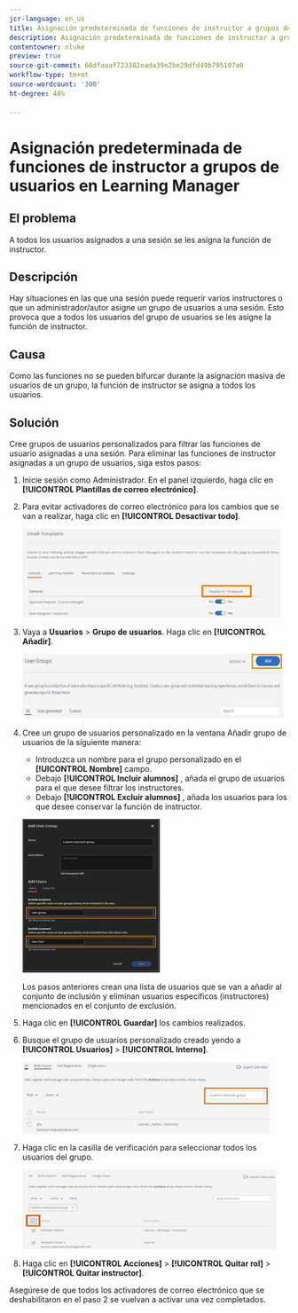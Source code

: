 ```yaml
---
jcr-language: en_us
title: Asignación predeterminada de funciones de instructor a grupos de usuarios en Learning Manager
description: Asignación predeterminada de funciones de instructor a grupos de usuarios en Learning Manager
contentowner: nluke
preview: true
source-git-commit: 66dfaaaf723382eada39e2be29dfd49b795107a0
workflow-type: tm+mt
source-wordcount: '300'
ht-degree: 48%

---
```




# Asignación predeterminada de funciones de instructor a grupos de usuarios en Learning Manager

## El problema

A todos los usuarios asignados a una sesión se les asigna la función de instructor.

## Descripción

Hay situaciones en las que una sesión puede requerir varios instructores o que un administrador/autor asigne un grupo de usuarios a una sesión. Esto provoca que a todos los usuarios del grupo de usuarios se les asigne la función de instructor.

## Causa

Como las funciones no se pueden bifurcar durante la asignación masiva de usuarios de un grupo, la función de instructor se asigna a todos los usuarios.

## Solución

Cree grupos de usuarios personalizados para filtrar las funciones de usuario asignadas a una sesión. Para eliminar las funciones de instructor asignadas a un grupo de usuarios, siga estos pasos:

1. Inicie sesión como Administrador. En el panel izquierdo, haga clic en **[!UICONTROL Plantillas de correo electrónico]**.
1. Para evitar activadores de correo electrónico para los cambios que se van a realizar, haga clic en **[!UICONTROL Desactivar todo]**.

   ![](assets/instructor-disable-all.png)

1. Vaya a **Usuarios** > **Grupo de usuarios**. Haga clic en **[!UICONTROL Añadir]**.

   ![](assets/instructor-usergroups.png)

1. Cree un grupo de usuarios personalizado en la ventana Añadir grupo de usuarios de la siguiente manera:

   * Introduzca un nombre para el grupo personalizado en el **[!UICONTROL Nombre]** campo.
   * Debajo **[!UICONTROL Incluir alumnos]** , añada el grupo de usuarios para el que desee filtrar los instructores.
   * Debajo **[!UICONTROL Excluir alumnos]** , añada los usuarios para los que desee conservar la función de instructor.

   ![](assets/instructor-add-ug.png)

   Los pasos anteriores crean una lista de usuarios que se van a añadir al conjunto de inclusión y eliminan usuarios específicos (instructores) mencionados en el conjunto de exclusión.

1. Haga clic en **[!UICONTROL Guardar]** los cambios realizados.
1. Busque el grupo de usuarios personalizado creado yendo a **[!UICONTROL Usuarios]** > **[!UICONTROL Interno]**.

   ![](assets/instructor-custom-ug.png)

1. Haga clic en la casilla de verificación para seleccionar todos los usuarios del grupo.

   ![](assets/instructor-bulk-ug.png)

1. Haga clic en **[!UICONTROL Acciones]** > **[!UICONTROL Quitar rol]** > **[!UICONTROL Quitar instructor]**.

Asegúrese de que todos los activadores de correo electrónico que se deshabilitaron en el paso 2 se vuelvan a activar una vez completados.
